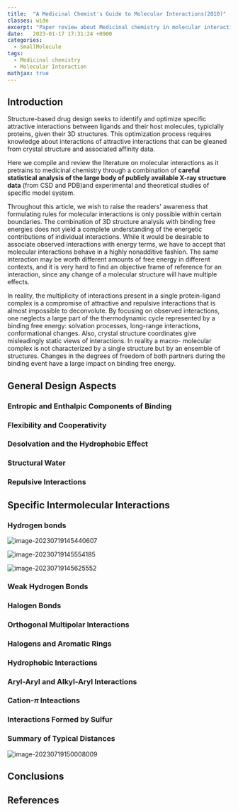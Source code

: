 ```yaml
---
title:  "A Medicinal Chemist's Guide to Molecular Interactions(2010)"
classes: wide
excerpt: "Paper review about Medicinal chemistry in molecular interaction"
date:   2023-01-17 17:31:24 +0900
categories: 
  - SmallMolecule
tags:
  - Medicinal chemistry
  - Molecular Interaction
mathjax: true
---
```


## Introduction

Structure-based drug design seeks to identify and optimize specific attractive interactions between ligands and their host molecules, typiclally proteins, given their 3D structures. This optimization process requires knowledge about interactions of attractive interactions that can be gleaned from crystal structure and associated affinity data. 

Here we compile and review the literature on molecular interactions as it pretrains to medicinal chemistry through a combination of **careful statistical analysis of the large body of publicly available X-ray structure data** (from CSD and PDB)and experimental and theoretical studies of specific model system. 

Throughout this article, we wish to raise the readers' awareness that formulating rules for molecular interactions is only possible within certain boundaries. The combination of 3D structure analysis with binding free energies does not yield a complete understanding of the energetic contributions of individual interactions. While it would be desirable to associate observed interactions with energy terms, we have to accept that molecular interactions behave in a highly nonadditive fashion. The same interaction may be worth different amounts of free energy in different contexts, and it is very hard to find an objective frame of reference for an interaction, since any change of a molecular structure will have multiple effects. 

In reality, the multiplicity of interactions present in a single protein-ligand complex is a compromise of attractive and repulsive interactions that is almost impossible to deconvolute. By focusing on observed interactions, one neglects a large part of the thermodynamic cycle represented by a binding free energy: solvation processes, long-range interactions, conformational changes. Also, crystal structure coordinates give  misleadingly static views of interactions. In reality a macro-  molecular complex is not characterized by a single structure  but by an ensemble of structures. Changes in the degrees of  freedom of both partners during the binding event have a large  impact on binding free energy.

## General Design Aspects

### Entropic and Enthalpic Components of Binding

### Flexibility and Cooperativity

### Desolvation and the Hydrophobic Effect

### Structural Water

### Repulsive Interactions

## Specific Intermolecular Interactions

### Hydrogen bonds

![image-20230719145440607](https://jasonkim8652.github.io/assets/images/image-20230719145440607-9746093-9746096-9746097.png)

![image-20230719145554185](https://jasonkim8652.github.io/assets/images/image-20230719145554185-9746155-9746705.png)

![image-20230719145625552](../../../%EB%AC%B8%EC%84%9C%20-%20%EA%B9%80%EC%A0%95%ED%98%84%EC%9D%98%20MacBook%C2%A0Air/jasonkim8652.github.io/assets/images/image-20230719145625552.png)

### Weak Hydrogen Bonds

### Halogen Bonds

### Orthogonal Multipolar Interactions

### Halogens and Aromatic Rings

### Hydrophobic Interactions

### Aryl-Aryl and Alkyl-Aryl Interactions

### Cation-$\pi$ Inteactions

### Interactions Formed by Sulfur

### Summary of Typical Distances

![image-20230719150008009](https://jasonkim8652.github.io/assets/images/image-20230719150008009-9746412-9746727.png)

## Conclusions

## References



